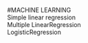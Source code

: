 #MACHINE LEARNING<br />
Simple linear regression <br />
Multiple LinearRegression<br />
LogisticRegression

